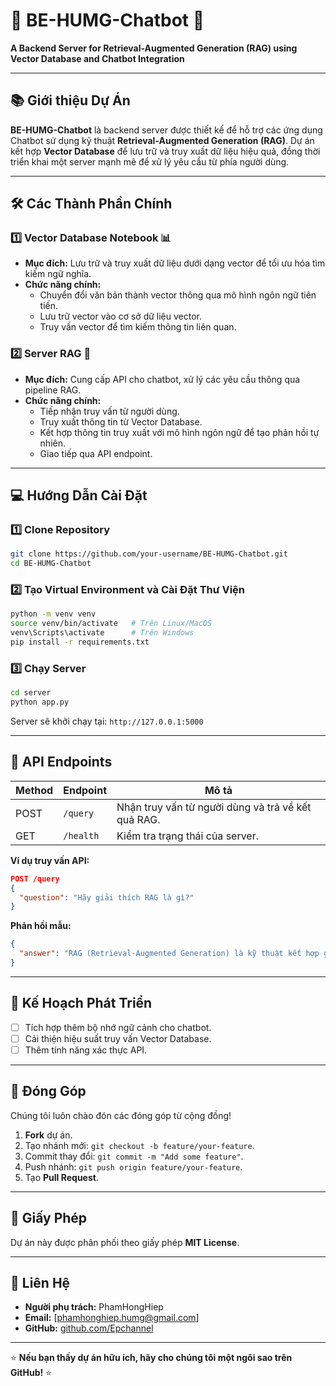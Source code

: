 # 🚀 **BE-HUMG-Chatbot** 🤖  
**A Backend Server for Retrieval-Augmented Generation (RAG) using Vector Database and Chatbot Integration**

---

## 📚 **Giới thiệu Dự Án**

**BE-HUMG-Chatbot** là backend server được thiết kế để hỗ trợ các ứng dụng Chatbot sử dụng kỹ thuật **Retrieval-Augmented Generation (RAG)**. Dự án kết hợp **Vector Database** để lưu trữ và truy xuất dữ liệu hiệu quả, đồng thời triển khai một server mạnh mẽ để xử lý yêu cầu từ phía người dùng.

---

## 🛠️ **Các Thành Phần Chính**

### 1️⃣ **Vector Database Notebook 📊**
- **Mục đích:** Lưu trữ và truy xuất dữ liệu dưới dạng vector để tối ưu hóa tìm kiếm ngữ nghĩa.  
- **Chức năng chính:**  
   - Chuyển đổi văn bản thành vector thông qua mô hình ngôn ngữ tiên tiến.  
   - Lưu trữ vector vào cơ sở dữ liệu vector.  
   - Truy vấn vector để tìm kiếm thông tin liên quan.

### 2️⃣ **Server RAG 🚦**
- **Mục đích:** Cung cấp API cho chatbot, xử lý các yêu cầu thông qua pipeline RAG.  
- **Chức năng chính:**  
   - Tiếp nhận truy vấn từ người dùng.  
   - Truy xuất thông tin từ Vector Database.  
   - Kết hợp thông tin truy xuất với mô hình ngôn ngữ để tạo phản hồi tự nhiên.  
   - Giao tiếp qua API endpoint.

---

## 💻 **Hướng Dẫn Cài Đặt**

### 1️⃣ **Clone Repository**
```bash
git clone https://github.com/your-username/BE-HUMG-Chatbot.git
cd BE-HUMG-Chatbot
```

### 2️⃣ **Tạo Virtual Environment và Cài Đặt Thư Viện**
```bash
python -m venv venv
source venv/bin/activate   # Trên Linux/MacOS
venv\Scripts\activate      # Trên Windows
pip install -r requirements.txt
```

### 3️⃣ **Chạy Server**
```bash
cd server
python app.py
```

Server sẽ khởi chạy tại: `http://127.0.0.1:5000`

---

## 🚦 **API Endpoints**

| Method | Endpoint         | Mô tả                    |
|--------|-------------------|--------------------------|
| POST   | `/query`         | Nhận truy vấn từ người dùng và trả về kết quả RAG. |
| GET    | `/health`        | Kiểm tra trạng thái của server. |

**Ví dụ truy vấn API:**
```json
POST /query
{
  "question": "Hãy giải thích RAG là gì?"
}
```

**Phản hồi mẫu:**
```json
{
  "answer": "RAG (Retrieval-Augmented Generation) là kỹ thuật kết hợp giữa tìm kiếm thông tin và sinh văn bản tự động."
}
```

---

## 🚧 **Kế Hoạch Phát Triển**

- [ ] Tích hợp thêm bộ nhớ ngữ cảnh cho chatbot.  
- [ ] Cải thiện hiệu suất truy vấn Vector Database.  
- [ ] Thêm tính năng xác thực API.

---

## 🤝 **Đóng Góp**

Chúng tôi luôn chào đón các đóng góp từ cộng đồng!  
1. **Fork** dự án.  
2. Tạo nhánh mới: `git checkout -b feature/your-feature`.  
3. Commit thay đổi: `git commit -m "Add some feature"`.  
4. Push nhánh: `git push origin feature/your-feature`.  
5. Tạo **Pull Request**.

---

## 📝 **Giấy Phép**

Dự án này được phân phối theo giấy phép **MIT License**.

---

## 📧 **Liên Hệ**

- **Người phụ trách:** PhamHongHiep  
- **Email:** [phamhonghiep.humg@gmail.com]  
- **GitHub:** [github.com/Epchannel](https://github.com/Epchannel)  

---

⭐ **Nếu bạn thấy dự án hữu ích, hãy cho chúng tôi một ngôi sao trên GitHub!** ⭐
